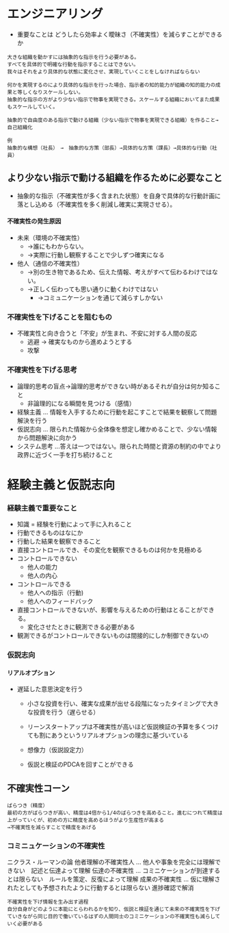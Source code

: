 # エンジニアリング

- 重要なことは
どうしたら効率よく曖昧さ（不確実性）を減らすことができるか

```
大きな組織を動かすには抽象的な指示を行う必要がある。
すべてを具体的で明確な行動を指示することはできない。
我々はそれをより具体的な状態に変化させ、実現していくことをしなければならない

何かを実現するのにより具体的な指示を行った場合、指示者の知的能力が組織の知的能力の成果と等しくなりスケールしない。
抽象的な指示の方がより少ない指示で物事を実現できる。スケールする組織においてまた成果もスケールしていく。

抽象的で自由度のある指示で動ける組織（少ない指示で物事を実現できる組織）を作ること→自己組織化

例
抽象的な構想（社長）　→　抽象的な方策（部長）→具体的な方策（課長）→具体的な行動（社員）　
```

## より少ない指示で動ける組織を作るために必要なこと
- 抽象的な指示（不確実性が多く含まれた状態）を自身で具体的な行動計画に落とし込める（不確実性を多く削減し確実に実現させる）。
#### 不確実性の発生原因
- 未来（環境の不確実性）
  -  →誰にもわからない。
    - →実際に行動し観察することで少しずつ確実になる
- 他人（通信の不確実性）
  - →別の生き物であるため、伝えた情報、考えがすべて伝わるわけではない。
  - →正しく伝わっても思い通りに動くわけではない
    - →コミュニケーションを通じて減らすしかない

### 不確実性を下げることを阻むもの
- 不確実性と向き合うと「不安」が生まれ、不安に対する人間の反応
  - 逃避 -> 確実なものから進めようとする
  - 攻撃

### 不確実性を下げる思考
- 論理的思考の盲点→論理的思考ができない時があるそれが自分は何か知ること
  - 非論理的になる瞬間を見つける（感情）
- 経験主義 ... 情報を入手するために行動を起こすことで結果を観察して問題解決を行う
- 仮説志向 ... 限られた情報から全体像を想定し確かめることで、少ない情報から問題解決に向かう
- システム思考 ...答えは一つではない。限られた時間と資源の制約の中でより政界に近づく一手を打ち続けること

# 経験主義と仮説志向
### 経験主義で重要なこと
- 知識 = 経験を行動によって手に入れること
 - 行動できるものはなにか
 - 行動した結果を観察できること
-  直接コントロールでき、その変化を観察できるものは何かを見極める
  - コントロールできない
    - 他人の能力
    - 他人の内心
  - コントロールできる
    - 他人への指示（行動)
    - 他人へのフィードバック
- 直接コントロールできないが、影響を与えるための行動はとることができる。
  - 変化させたときに観測できる必要がある
- 観測できるがコントロールできないものは間接的にしか制御できないの

### 仮説志向
#### リアルオプション
- 遅延した意思決定を行う
  - 小さな投資を行い、確実な成果が出せる段階になったタイミングで大きな投資を行う（遅らせる）
  - リーンスタートアップは不確実性が高いほど仮説検証の予算を多くつけても割にあうというリアルオプションの理念に基づいている

  - 想像力（仮説設定力）
  - 仮説と検証のPDCAを回すことができる

## 不確実性コーン
```
ばらつき（精度）
最初の方がばらつきが高い、精度は4倍から1/4のばらつきを高めること。進むにつれて精度は上がっていくが、初めの方に精度を高めるほうがより生産性が高まる
→不確実性を減らすことで精度をあげる
```

### コミニュケーションの不確実性
ニクラス・ルーマンの論
他者理解の不確実性人 ... 他人や事象を完全には理解できない　記述と伝達よって理解
伝達の不確実性 ... コミニケーションが到達するとは限らない　ルールを策定、反復によって理解
成果の不確実性 ... 仮に理解されたとしても予想されたように行動するとは限らない 進捗確認で解消

```
不確実性を下げ情報を生み出す過程
自分自身がどのように本能にとらわれるかを知り、仮説と検証を通じて未来の不確実性を下げていきながら同じ目的で働いているはずの人間同士のコミニケーションの不確実性も減らしていく必要がある
```
